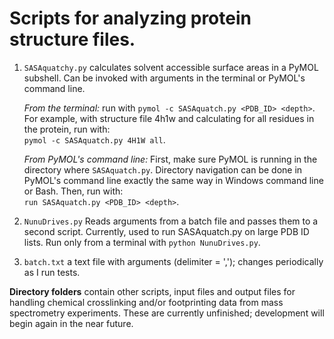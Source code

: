 # **Scripts for analyzing protein structure files.** #

1. `SASAquatchy.py` calculates solvent accessible surface areas in a PyMOL subshell. Can be invoked with arguments in the terminal or PyMOL's command line.

    *From the terminal:* run with `pymol -c SASAquatch.py <PDB_ID> <depth>`. For example, with structure file 4h1w and calculating for all residues in the protein, run with:\
     `pymol -c SASAquatch.py 4H1W all`.
    
    *From PyMOL's command line:* First, make sure PyMOL is running in the directory where `SASAquatch.py`. Directory navigation can be done in PyMOL's command line exactly the same way in Windows command line or Bash. Then, run with:\
    `run SASAquatch.py <PDB_ID> <depth>`.

2. `NunuDrives.py` Reads arguments from a batch file and passes them to a second script. Currently, used to run SASAquatch.py on large PDB ID lists. Run only from a terminal with `python NunuDrives.py`.

3. `batch.txt` a text file with arguments (delimiter = ','); changes periodically as I run tests.

**Directory folders** contain other scripts, input files and output files for handling chemical crosslinking and/or footprinting data from mass spectrometry experiments. These are currently unfinished; development will begin again in the near future.